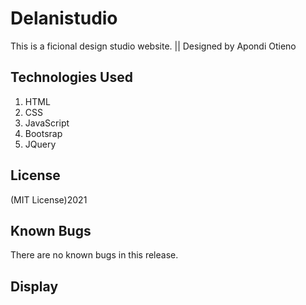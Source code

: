 # Delanistudio

This is a ficional design studio website. || Designed by Apondi Otieno

## Technologies Used

1. HTML
2. CSS
3. JavaScript
4. Bootsrap
5. JQuery

## License

(MIT License)2021

## Known Bugs

There are no known bugs in this release.

## Display
